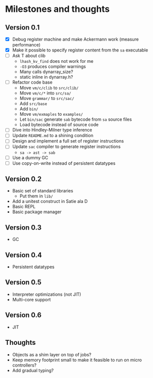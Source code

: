# Milestones and thoughts

## Version 0.1

* [x] Debug register machine and make Ackermann work (measure performance)
* [x] Make it possible to specify register content from the `sa` executable
* [ ] Ask T about clib
  - `lhash_kv_find` does not work for me
  - `-O3` produces compiler warnings
  - Many calls dynarray_size?
  - static inline in dynarray.h?
* [ ] Refactor code base
  - Move `vm/c/clib` to `src/clib/`
  - Move `vm/c/*` into `src/sa/`
  - Move `grammar/` to `src/sac/`
  - Add `src/base`
  - Add `bin/`
  - Move `vm/exmaples` to `examples/`
  - Let `bin/sac` generate `sab` bytecode from `sa` source files
  - Load bytecode instead of source code
* [ ] Dive into Hindley-Milner type inference
* [ ] Update `README.md` to a shining condition
* [ ] Design and implement a full set of register instructions
* [ ] Update `sac` compiler to generate register instructions
  - `sa -> ast -> sab`
* [ ] Use a dummy GC
* [ ] Use copy-on-write instead of persistent datatypes

## Version 0.2

* Basic set of standard libraries
  - Put them in `lib/`
* Add a unitest construct in Satie ala D
* Basic REPL
* Basic package manager

## Version 0.3

* GC

## Version 0.4

* Persistent datatypes

## Version 0.5

* Interpreter optimizations (not JIT)
* Multi-core support

## Version 0.6

* JIT

## Thoughts

* Objects as a shim layer on top of jobs?
* Keep memory footprint small to make it feasible to run on micro
  controllers?
* Add gradual typing?
